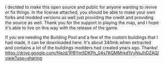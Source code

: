 I decided to make this open source and public for anyone wanting to revive or fix things. In the license attached, you should be able to make your own forks and modded versions as well just providing the credit and providing the source as well. 
Thank you for the support in playing the map, and I hope it's able to live on this way with the release of the game.

If you are needing the Building Pool and a few of the custom buildings that I had made, it can be downloaded here. It's about 340mb when extracted and contains a lot of the buildings modders had created years ago. Thanks!
https://drive.google.com/file/d/1PBYm5DKPh_04s7KQMMrkd1VyNsJhDZAQ/view?usp=sharing
